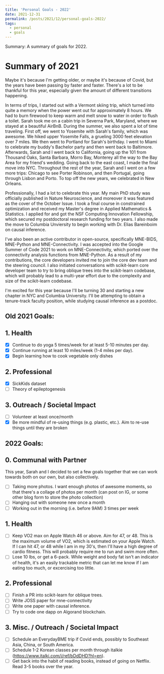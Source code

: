 ```yaml
---
title: 'Personal Goals - 2022'
date: 2021-12-31
permalink: /posts/2021/12/personal-goals-2022/
tags:
  - personal
  - goals
---
```


Summary: A summary of goals for 2022.

# Summary of 2021
Maybe it's because I'm getting older, or maybe it's because of Covid, but the years have been passing by faster and faster. There's a lot to be thankful for this year, especially given the amount of different transitions happening.

In terms of trips, I started out with a Vermont skiing trip, which turned into quite a memory when the power went out for approximately 8 hours. We had to burn firewood to keep warm and melt snow to water in order to flush a toilet. Sarah took me on a cabin trip in Severna Park, Maryland, where we stayed at a beautiful AirBnB. During the summer, we also spent a lot of time traveling. First off, we went to Yosemite with Sarah's family, which was awesome. We hiked upper Yosemite Falls, a grueling 3000 feet elevation over 7 miles. We then went to Portland for Sarah's birthday. I went to Miami to celebrate my buddy's Bachelor party and then went back to Baltimore. Afterwards, Sarah and I went back to California, going up the 101 from Thousand Oaks, Santa Barbara, Morro Bay, Monterey all the way to the Bay Area for my friend's wedding. Going back to the east coast, I made the final move into NYC. Throughout the rest of the year, Sarah and I went on a few more trips: Chicago to see Porter Robinson, and then Portugal, going through Lisbon and Porto. To top off the new years, we celebrated in New Orleans.

Professionally, I had a lot to celebrate this year. My main PhD study was officially published in Nature Neuroscience, and moreover it was featured as the cover of the October Issue. I took a final course in constrained optimization and received my Master's degree in Applied Mathematics & Statistics. I applied for and got the NSF Computing Innovation Fellowship, which secured my postdoctoral research funding for two years. I also made the move to Columbia Unviersity to begin working with Dr. Elias Bareinboim on causal inference.

I've also been an active contributor in open-source, specifically MNE-BIDS, MNE-Python and MNE-Connectivity. I was accepted into the Google Summer of Code 2021 to work on MNE-Connectivity, which ported over the connectivity analysis functions from MNE-Python. As a result of my contributions, the core developers invited me to join the core dev team and the steering council. I also initiated conversations with scikit-learn core developer team to try to bring oblique trees into the scikit-learn codebase, which will probably lead to a multi-year effort due to the complexity and size of the scikit-learn codebase.

I'm excited for this year because I'll be turning 30 and starting a new chapter in NYC and Columbia University. I'll be attempting to obtain a tenure-track faculty position, while studying causal inference as a postdoc.

## Old 2021 Goals:
## 1. Health

- [X] Continue to do yoga 5 times/week for at least 5-10 minutes per day.
- [X] Continue running at least 10 miles/week (1-4 miles per day).
- [X] Begin learning how to cook vegetable only dishes

## 2. Professional

- [X] SickKids dataset
- [ ] Theory of epileptogenesis

## 3. Outreach / Societal Impact

- [ ] Volunteer at least once/month
- [X] Be more mindful of re-using things (e.g. plastic, etc.). Aim to re-use things until they are broken

## 2022 Goals:

## 0. Communal with Partner

This year, Sarah and I decided to set a few goals together that we can work towards both on our own, but also collectively.

- [ ] Taking more photos. I want enough photos of awesome moments, so that there's a collage of photos per month (can post on IG, or some other blog form to store the photo collection)
- [ ] Hanging out with someone new once a month
- [ ] Working out in the morning (i.e. before 9AM) 3 times per week

## 1. Health

- [ ] Keep VO2 max on Apple Watch 46 or above. Aim for 47, or 48. This is the maximum volume of VO2, which is estimated on your Apple Watch. If I can hit 47, or 48 while I am in my 30's, then I'll have a high degree of cardio fitness. This will probably require me to run and swim more often.
- [ ] Lose 10 lbs, or get a 6-pack. While weight and body fat isn't an indicator of health, it's an easily trackable metric that can let me know if I am eating too much, or excercising too little.

## 2. Professional

- [ ] Finish a PR into scikit-learn for oblique trees.
- [ ] Write JOSS paper for mne-connectivity
- [ ] Write one paper with causal inference.
- [ ] Try to code one dapp on Algorand blockchain.

## 3. Misc. / Outreach / Societal Impact

- [ ] Schedule an EverydayBME trip if Covid ends, possibly to Southeast Asia, China, or South America.
- [ ] Schedule 1-2 Korean classes per month through italkie (https://www.italki.com/i/ref/bDdDHD?hl=en).
- [ ] Get back into the habit of reading books, instead of going on Netflix. Read 3-5 books over the year.